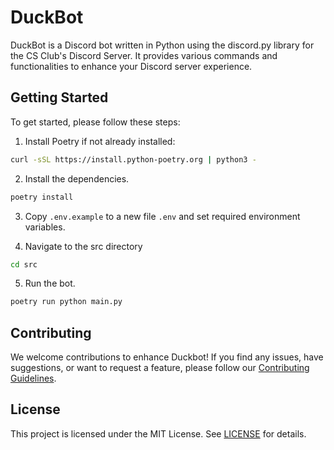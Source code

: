 # DuckBot

DuckBot is a Discord bot written in Python using the discord.py library for the CS Club's Discord Server. It provides various commands and functionalities to enhance your Discord server experience.

## Getting Started

To get started, please follow these steps:

1. Install Poetry if not already installed:

```bash
curl -sSL https://install.python-poetry.org | python3 -
```

2. Install the dependencies.

```bash
poetry install
```

3. Copy `.env.example` to a new file `.env` and set required environment variables.

4. Navigate to the src directory

```bash
cd src
```

5. Run the bot.

```bash
poetry run python main.py
```

## Contributing

We welcome contributions to enhance Duckbot! If you find any issues, have suggestions, or want to request a feature, please follow our [Contributing Guidelines](https://github.com/compsci-adl/.github/blob/main/CONTRIBUTING.md).

## License

This project is licensed under the MIT License.
See [LICENSE](LICENSE) for details.
